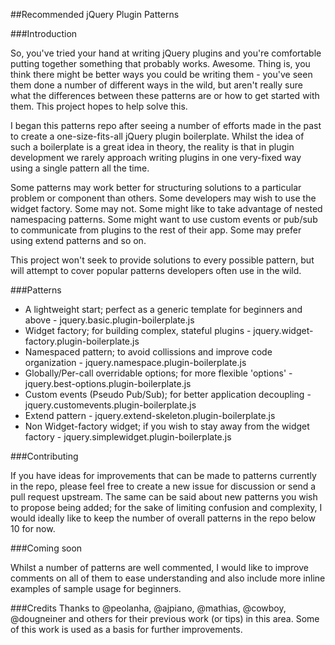##Recommended jQuery Plugin Patterns

###Introduction

So, you've tried your hand at writing jQuery plugins and you're comfortable putting together something that probably works. Awesome. Thing is, you think there might be better ways you could be writing them - you've seen them done a number of different ways in the wild, but aren't really sure what the differences between these patterns are or how to get started with them. This project hopes to help solve this.

I began this patterns repo after seeing a number of efforts made in the past to create a one-size-fits-all jQuery plugin boilerplate. Whilst the idea of such a boilerplate is a great idea in theory, the reality is that in plugin development we rarely approach writing plugins in one very-fixed way using a single pattern all the time. 

Some patterns may work better for structuring solutions to a particular problem or component than others. Some developers may wish to use the widget factory. Some may not. Some might like to take advantage of nested namespacing patterns.  Some might want to use custom events or pub/sub to communicate from plugins to the rest of their app. Some may prefer using extend patterns and so on.

This project won't seek to provide solutions to every possible pattern, but will attempt to cover popular patterns developers often use in the wild.

###Patterns 

<ul>
<li>A lightweight start; perfect as a generic template for beginners and above - jquery.basic.plugin-boilerplate.js</li>
<li>Widget factory; for building complex, stateful plugins - jquery.widget-factory.plugin-boilerplate.js</li>
<li>Namespaced pattern; to avoid collissions and improve code organization - jquery.namespace.plugin-boilerplate.js</li>
<li>Globally/Per-call overridable options; for more flexible 'options' - jquery.best-options.plugin-boilerplate.js</li>
<li>Custom events (Pseudo Pub/Sub); for better application decoupling - jquery.customevents.plugin-boilerplate.js</li>
<li>Extend pattern - jquery.extend-skeleton.plugin-boilerplate.js</li>
<li>Non Widget-factory widget; if you wish to stay away from the widget factory - jquery.simplewidget.plugin-boilerplate.js</li>
</ul>


###Contributing

If you have ideas for improvements that can be made to patterns currently in the repo, please feel free to create a new issue for discussion or send a pull request upstream. The same can be said about new patterns you wish to propose being added; for the sake of limiting confusion and complexity, I would ideally like to keep the number of overall patterns in the repo below 10 for now.

###Coming soon

Whilst a number of patterns are well commented, I would like to improve comments on all of them to ease understanding and also include more inline examples of sample usage for beginners. 

###Credits
Thanks to @peolanha, @ajpiano, @mathias, @cowboy, @dougneiner and others for their previous work (or tips) in this area. Some of this work is used as a basis for further improvements.